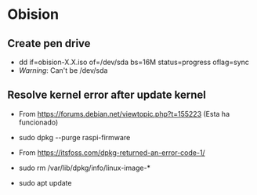 # Obision

## Create pen drive
- dd if=obision-X.X.iso of=/dev/sda bs=16M status=progress oflag=sync
- *Warning*: Can't be /dev/sda

## Resolve kernel error after update kernel 
- From https://forums.debian.net/viewtopic.php?t=155223 (Esta ha funcionado)
- sudo dpkg --purge raspi-firmware

- From https://itsfoss.com/dpkg-returned-an-error-code-1/
- sudo rm /var/lib/dpkg/info/linux-image-*
- sudo apt update

